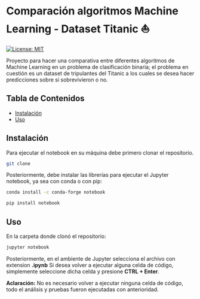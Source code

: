 # Comparación algoritmos Machine Learning - Dataset Titanic ⛵
[![License: MIT](https://img.shields.io/badge/License-MIT-yellow.svg)](https://opensource.org/licenses/MIT)

Proyecto para hacer una comparativa entre diferentes algoritmos de Machine Learning en un problema de clasificación binaria; el problema en cuestión es un dataset de tripulantes del Titanic a los cuales se desea hacer predicciones sobre si sobrevivieron o no.

## Tabla de Contenidos
- [Instalación](#instalación)
- [Uso](#uso)

## Instalación
Para ejecutar el notebook en su máquina debe primero clonar el repositorio.
```bash
git clone 
```

Posteriormente, debe instalar las librerías para ejecutar el Jupyter notebook, ya sea con conda o con pip:

```bash
conda install -c conda-forge notebook
```
```bash
pip install notebook
```

## Uso
En la carpeta donde clonó el repositorio:
```bash
jupyter notebook
```
Posteriormente, en el ambiente de Jupyter selecciona el archivo con extension **.ipynb**
Si desea volver a ejecutar alguna celda de código, simplemente seleccione dicha celda y presione **CTRL + Enter**.

**Aclaración:** No es necesario volver a ejecutar ninguna celda de código, todo el análisis y pruebas fueron ejecutadas con anterioridad. 